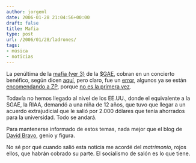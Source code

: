 ```yaml
---
author: jorgeml
date: 2006-01-28 21:04:56+00:00
draft: false
title: Mafia
type: post
url: /2006/01/28/ladrones/
tags:
- música
- noticias
---
```


La penúltima de la [mafia (ver 3)](http://buscon.rae.es/draeI/SrvltGUIBusUsual?TIPO_HTML=2&LEMA=mafia) de la [$GAE](http://www.sgae.es), cobran en un concierto benéfico, según dicen [aquí](http://www.internautas.org/html/3421.html), pero claro, fue un [error](http://www.internautas.org/html/3422.html), algunos ya se están [encomendando a ZP](http://www.internautas.org/html/3425.html), porque [no es la primera vez](http://escolar.net/wiki/index.php/La_SGAE_y_los_conciertos_benéficos).

Todavía no hemos llegado al nivel de los EE.UU., donde el equivalente a la SGAE, la RIAA, demandó a una niña de 12 años, que tuvo que llegar a un acuerdo extrajudicial que le salió por 2.000 dólares que tenía ahorrados para la universidad. Todo se andará.

Para mantenerse informado de estos temas, nada mejor que el blog de [David Bravo](http://www.filmica.com/david_bravo/), genio y figura.

No sé por qué cuando salió esta noticia me acordé del _matrimonio_, rojos ellos, que habrán cobrado su parte. El socialismo de salón es lo que tiene.
